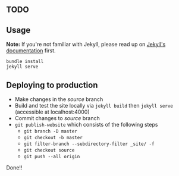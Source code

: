 ## TODO

## Usage

**Note:** If you're not familiar with Jekyll, please read up on [Jekyll's documentation](http://jekyllrb.com/) first.

```
bundle install
jekyll serve
```

## Deploying to production

* Make changes in the *source* branch
* Build and test the site locally via `jekyll build` then `jekyll serve` (accessible at localhost:4000)
* Commit changes to *source* branch
* `git publish-website` which consists of the following steps
  - `git branch -D master`
  - `git checkout -b master`
  - `git filter-branch --subdirectory-filter _site/ -f`
  - `git checkout source`
  - `git push --all origin`

Done!!
